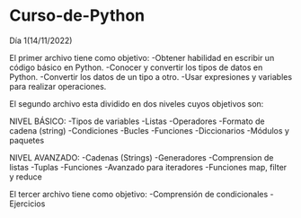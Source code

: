 # Curso-de-Python
Día 1(14/11/2022)

El primer archivo tiene como objetivo:
-Obtener habilidad en escribir un código básico en Python.
-Conocer y convertir los tipos de datos en Python.
-Convertir los datos de un tipo a otro.
-Usar expresiones y variables para realizar operaciones.

El segundo archivo esta dividido en dos niveles cuyos objetivos son:

NIVEL BÁSICO:
-Tipos de variables 
-Listas
-Operadores
-Formato de cadena (string)
-Condiciones
-Bucles
-Funciones
-Diccionarios
-Módulos y paquetes

NIVEL AVANZADO:
-Cadenas (Strings)
-Generadores
-Comprension de listas
-Tuplas 
-Funciones
-Avanzado para iteradores
-Funciones map, filter y reduce

El tercer archivo tiene como objetivo:
-Comprensión de condicionales
-Ejercicios
